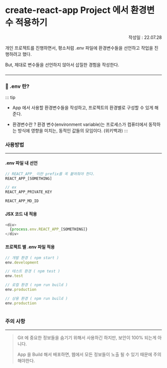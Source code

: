 # create-react-app Project 에서 환경변수 적용하기

<p align="right">작성일 : 22.07.28</p>

개인 프로젝트를 진행하면서, 평소처럼 .env 파일에 환경변수들을 선언하고 작업을 진행하려고 했다.

But, 제대로 변수들을 선언하지 않아서 삽질한 경험을 작성한다.

###

--------------

### 📕 .env 란?


::: tip

- App 에서 사용할 환경변수들을 작성하고, 프로젝트의 환경별로 구성할 수 있게 해준다.

- 환경변수란 ? 환경 변수(environment variable)는 프로세스가 컴퓨터에서 동작하는 방식에 영향을 미치는, 동적인 값들의 모임이다. (위키백과)
  :::

### 사용방법

---------
#### .env 파일 내 선언

```javascript
// REACT_APP_ 이란 prefix를 꼭 붙여줘야 한다.
REACT_APP_[SOMETHING]

// ex
REACT_APP_PRIVATE_KEY

REACT_APP_MD_ID
```

###

#### JSX 코드 내 적용

```javascript
<div>
  {process.env.REACT_APP_[SOMETHING]}
</div>

```

###

#### 프로젝트 별 .env 파일 적용
```javascript
// 개발 환경 ( npm start )
env.development

// 테스트 환경 ( npm test )
env.test

// 로컬 환경 ( npm run build )
env.production

// 상용 환경 ( npm run build )
env.production



```


###

### 주의 사항

------------
> Git 에 중요한 정보들을 숨기기 위해서 사용하긴 하지만, 보안이 100% 되는게 아니다.
> 
> App 을 Build 해서 배포하면, 웹에서 모든 정보들이 노출 될 수 있기 때문에 주의해야한다.